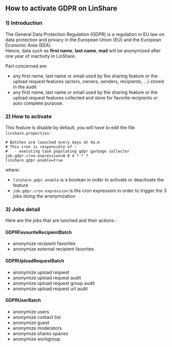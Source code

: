 ##  How to activate GDPR on LinShare

### 1) Introduction

The General Data Protection Regulation (GDPR) is a regulation in EU law on data protection and privacy in the European Union (EU) and the European Economic Area (EEA).  
Hence, data such as **first name**, **last name**, **mail** will be anonymized after one year of inactivity in LinShare.  

Part concerned are:  
- any first name, last name or email used by the sharing feature or the upload request features (actors, owners, senders, recipients, ...) stored in the audit
- any first name, last name or email used by the sharing feature or the upload request features collected and store for favorite recipients or auto complete purpose.

### 2) How to activate

This feature is disable by default, you will have to edit the file `linshare.properties`:

```
# Batches are launched every days at 4a.m
# This cron is responsible of :
#   - executing task populating gdpr garbage collector
job.gdpr.cron.expression=0 0 4 * * ?
linshare.gdpr.enable=true
```

where:  
- `linshare.gdpr.enable` is a boolean in order to activate or deactivate the feature
- `job.gdpr.cron.expression` is the cron expression in order to trigger the 3 jobs doing the anonymization

### 3) Jobs detail

Here are the jobs that are lunched and their actions :

#### GDPRFavouriteRecipientBatch
- anonymize recipient favorites
- anonymize external recipient favorites

#### GDPRUploadRequestBatch
- anonymize upload request
- anonymize upload request audit
- anonymize upload request group audit
- anonymize upload request url audit

#### GDPRUserBatch
- anonymize users
- anonymize contact list
- anonymize guest
- anonymize moderators
- anonymize shares spaces
- anonymize workgroup